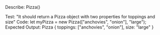 Describe: Pizza()

Test: "It should return a Pizza object with two properties for toppings and size"
Code: let myPizza = new Pizza(["anchovies", "onion"], "large");
Expected Output: Pizza { toppings: ["anchovies", "onion"], size: "large" }